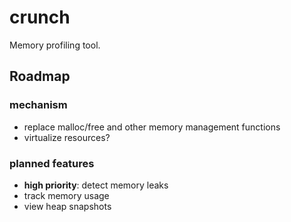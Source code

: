 
# crunch
Memory profiling tool.

## Roadmap
### mechanism
- replace malloc/free and other memory management functions
- virtualize resources?

### planned features
- **high priority**: detect memory leaks
- track memory usage
- view heap snapshots
